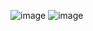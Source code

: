 ![image](https://user-images.githubusercontent.com/77534783/113579038-b0aaae00-965e-11eb-9686-a0103e47ac32.png)
![image](https://user-images.githubusercontent.com/77534783/113579044-b3a59e80-965e-11eb-8965-ee6a92ab8b17.png)
